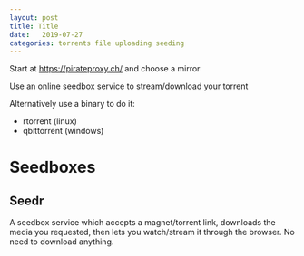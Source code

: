 ```yaml
---
layout: post
title: Title
date:   2019-07-27
categories: torrents file uploading seeding
---
```


Start at https://pirateproxy.ch/ and choose a mirror

Use an online seedbox service to stream/download your torrent

Alternatively use a binary to do it:
- rtorrent (linux)
- qbittorrent (windows)

# Seedboxes
## Seedr
A seedbox service which accepts a magnet/torrent link, downloads the media you
requested, then lets you watch/stream it through the browser. No need to
download anything.
